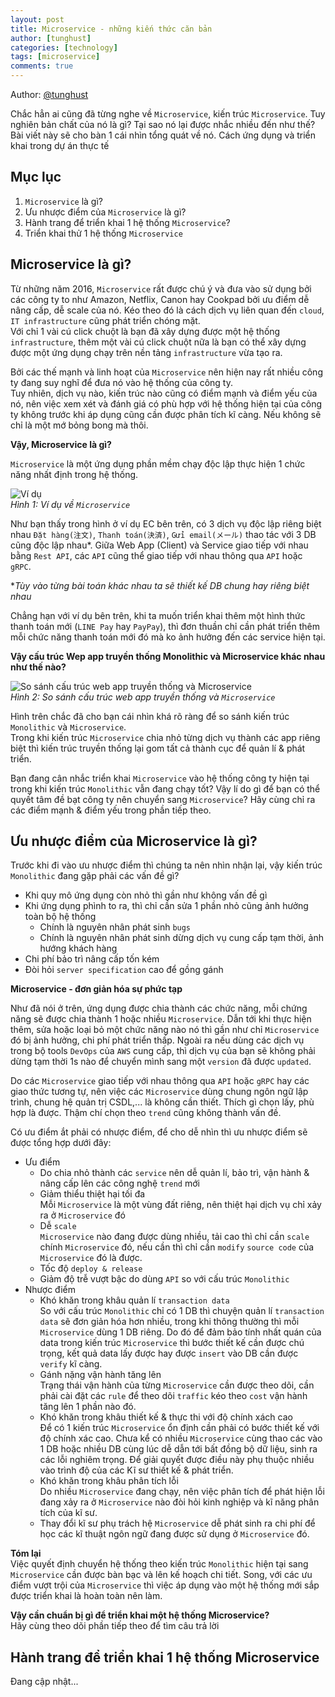 ```yaml
---
layout: post
title: Microservice - những kiến thức căn bản
author: [tunghust]
categories: [technology]
tags: [microservice]
comments: true
---
```


Author: [@tunghust](https://github.com/tunghust)



Chắc hẳn ai cũng đã từng nghe về `Microservice`, kiến trúc `Microservice`. Tuy nghiên bản chất của nó là gì? Tại sao nó lại được nhắc nhiều đến như thế? Bài viết này sẽ cho bàn 1 cái nhìn tổng quát về nó. Cách ứng dụng và triển khai trong dự án thực tế  

## Mục lục
1. `Microservice` là gì?
1. Ưu nhược điểm của `Microservice` là gì?
1. Hành trang để triển khai 1 hệ thống `Microservice`?
1. Triển khai thử 1 hệ thống `Microservice`

## Microservice là gì?

Từ những năm 2016, `Microservice` rất được chú ý và đưa vào sử dụng bởi các công ty to như Amazon, Netflix, Canon hay Cookpad bởi ưu điểm dễ nâng cấp, dễ scale của nó.
Kéo theo đó là cách dịch vụ liên quan đến `cloud`, `IT infrastructure` cũng phát triển chóng mặt.  
Với chỉ 1 vài cú click chuột là bạn đã xây dựng được một hệ thống `infrastructure`, thêm một vài cú click chuột nữa là bạn có thể xây dựng được một ứng dụng chạy trên nền tảng `infrastructure` vừa tạo ra.

Bởi các thế mạnh và linh hoạt của `Microservice` nên hiện nay rất nhiều công ty đang suy nghĩ để đưa nó vào hệ thống của công ty.  
Tuy nhiên, dịch vụ nào, kiến trúc nào cũng có điểm mạnh và điểm yếu của nó, nên việc xem xét và đánh giá có phù hợp với hệ thống hiện tại của công ty không trước khi áp dụng cũng cần được phân tích kĩ càng. Nếu không sẽ chỉ là một mớ bỏng bong mà thôi.

**Vậy, Microservice là gì?**


`Microservice` là một ứng dụng phần mềm chạy độc lập thực hiện 1 chức năng nhất định trong hệ thống. 

![Ví dụ](https://7z2aaa.bn.files.1drv.com/y4mgYaLzN4q45cwMS45mkmzVpoBiX59LyQm6Bua1pEcj8JG2S6Yg4aMS3suBaZeTOwzjeM4uJsPt10Qlo_3vn9i-Pl5pRitWJs71pHGH9qYY4pmKrI29wpoPe7SCcZ7dLFTNy_LuS9i3AxGqro8PHMVMAKZ6mViYBYeWSBxR3Ahv_O_wvZr12cYI_bxV-HT5l0FjgtXsk4C39XxMCrbw1VoOA?width=433&height=370&cropmode=none "Ví dụ")  
*Hình 1: Ví dụ về `Microservice`*

Như bạn thấy trong hình ở ví dụ EC bên trên, có 3 dịch vụ độc lập riêng biệt nhau `Đặt hàng(注文)`, `Thanh toán(決済)`, `Gửi email(メール)` thao tác với 3 DB cũng độc lập nhau\*. Giữa Web App (Client) và Service giao tiếp với nhau bằng `Rest API`, các `API` cũng thể giao tiếp với nhau thông qua `API` hoặc `gRPC`.

\**Tùy vào từng bài toán khác nhau ta sẽ thiết kế DB chung hay riêng biệt nhau*

Chẳng hạn với ví dụ bên trên, khi ta muốn triển khai thêm một hình thức thanh toán mới (`LINE Pay` hay `PayPay`), thì đơn thuần chỉ cần phát triển thêm mỗi chức năng thanh toán mới đó mà ko ảnh hưởng đến các service hiện tại.

**Vậy cấu trúc Wep app truyền thống Monolithic và Microservice khác nhau như thế nào?**

![So sánh cấu trúc web app truyền thống và `Microservice`](https://vmnyxq.bn.files.1drv.com/y4mjqmOtk0L6vmUze75EWVaChNx5pGimms787qLthLhbqDd_BMeMD5jwh1tRhsFGEhG0auTsL69VoJvJ59jXoAakj1XRtz5Fqx1JJJ-JBMkW7z1NDwBRA-YMtycyiYy3tO1xNRDXMfrNrzvNoUbufmHfT3JS_6C6MCE53sXaEEpnnSYNtuS_InNWqzytNv3BVCpr3s6gu3pMUkQzriARxXa0g?width=750&height=390&cropmode=none "So sánh cấu trúc web app truyền thống và `Microservice`")  
*Hình 2: So sánh cấu trúc web app truyền thống và `Microservice`*

Hình trên chắc đã cho bạn cái nhìn khá rõ ràng để so sánh kiến trúc `Monolithic` và `Microservice`.  
Trong khi kiến trúc `Microservice` chia nhỏ từng dịch vụ thành các app riêng biệt thì kiến trúc truyền thống lại gom tất cả thành cục để quản lí & phát triển.  

Bạn đang cân nhắc triển khai `Microservice` vào hệ thống công ty hiện tại trong khi kiến trúc `Monolithic` vẫn đang chạy tốt? Vậy lí do gì để bạn có thể quyết tâm đề bạt công ty nên chuyển sang `Microservice`? Hãy cùng chỉ ra các điểm mạnh & điểm yếu trong phần tiếp theo.

## Ưu nhược điểm của Microservice là gì?

Trước khi đi vào ưu nhược điểm thì chúng ta nên nhìn nhận lại, vậy kiến trúc `Monolithic` đang gặp phải các vấn đề gì?  

- Khi quy mô ứng dụng còn nhỏ thì gần như không vấn đề gì
- Khi ứng dụng phình to ra, thì chỉ cần sửa 1 phần nhỏ cũng ảnh hưởng toàn bộ hệ thống
    - Chính là nguyên nhân phát sinh `bugs`  
    - Chính là nguyên nhân phát sinh dừng dịch vụ cung cấp tạm thời, ảnh hướng khách hàng
- Chi phí bảo trì nâng cấp tốn kém
- Đòi hỏi `server specification` cao để gồng gánh

**Microservice - đơn giản hóa sự phức tạp**

Như đã nói ở trên, ứng dụng được chia thành các chức năng, mỗi chứng năng sẽ được chia thành 1 hoặc nhiều `Microservice`. Dẫn tới khi thực hiện thêm, sửa hoặc loại bỏ một chức năng nào nó thì gần như chỉ `Microservice` đó bị ảnh hưởng, chi phí phát triển thấp. Ngoài ra nếu dùng các dịch vụ trong bộ tools `DevOps` của `AWS` cung cấp, thì dịch vụ của bạn sẽ không phải dừng tạm thời 1s nào để chuyển mình sang một `version` đã được `updated`.

Do các `Microservice` giao tiếp với nhau thông qua `API` hoặc `gRPC` hay các giao thức tương tự, nên việc các `Microservice` dùng chung ngôn ngữ lập trình, chung hệ quản trị CSDL,... là không cần thiết. Thích gì chọn lấy, phù hợp là được. Thậm chí chọn theo `trend` cũng không thành vấn đề.

Có ưu điểm ắt phải có nhược điểm, để cho dễ nhìn thì ưu nhược điểm sẽ được tổng hợp dưới đây:

- Ưu điểm  
    - Do chia nhỏ thành các `service` nên dễ quản lí, bảo trì, vận hành & nâng cấp lên các công nghệ `trend` mới
    - Giảm thiểu thiệt hại tối đa  
         Mỗi `Microservice` là một vùng đất riêng, nên thiệt hại dịch vụ chỉ xảy ra ở `Microservice` đó
    - Dễ `scale`  
         `Microservice` nào đang được dùng nhiều, tải cao thì chỉ cần `scale` chính `Microservice` đó, nếu cần thì chỉ cần `modify` `source code` của `Microservice` đó là được.
    - Tốc độ `deploy & release`
    - Giảm độ trễ vượt bậc do dùng `API` so với cấu trúc `Monolithic`
- Nhược điểm
    - Khó khăn trong khâu quản lí `transaction data`  
         So với cấu trúc `Monolithic` chỉ có 1 DB thì chuyện quản lí `transaction data` sẽ đơn giản hóa hơn nhiều, trong khi thông thường thì mỗi `Microservice` dùng 1 DB riêng. Do đó để đảm bảo tính nhất quán của data trong kiến trúc `Microservice` thì bước thiết kế cần được chú trọng, kết quả data lấy được hay được `insert` vào DB cần được `verify` kĩ càng.
    - Gánh nặng vận hành tăng lên  
         Trạng thái vận hành của từng `Microservice` cần được theo dõi, cần phải cài đặt các `rule` để theo dõi `traffic` kéo theo `cost` vận hành tăng lên 1 phần nào đó.
    - Khó khăn trong khâu thiết kế & thực thi với độ chính xách cao  
         Để có 1 kiến trúc `Microservice` ổn định cần phải có bước thiết kế với độ chính xác cao. Chưa kể có nhiều `Microservice` cùng thao các vào 1 DB hoặc nhiều DB cùng lúc dễ dẫn tới bất đồng bộ dữ liệu, sinh ra các lỗi nghiêm trọng. Để giải quyết được điều này phụ thuộc nhiều vào trình độ của các Kĩ sư thiết kế & phát triển.
    - Khó khăn trong khâu phân tích lỗi  
         Do nhiều `Microservice` đang chạy, nên việc phân tích để phát hiện lỗi đang xảy ra ở `Microservice` nào đòi hỏi kinh nghiệp và kĩ năng phân tích của kĩ sư.
    - Thay đổi kĩ sư phụ trách hệ `Microservice` dễ phát sinh ra chi phí để học các kĩ thuật ngôn ngữ đang được sử dụng ở `Microservice` đó.

**Tóm lại**  
Việc quyết định chuyển hệ thống theo kiến trúc `Monolithic` hiện tại sang `Microservice` cần được bàn bạc và lên kế hoạch chi tiết.
Song, với các ưu điểm vượt trội của `Microservice` thì việc áp dụng vào một hệ thống mới sắp được triển khai là hoàn toàn nên làm.

**Vậy cần chuẩn bị gì để triển khai một hệ thống Microservice?**  
Hãy cùng theo dõi phần tiếp theo để tìm câu trả lời


## Hành trang để triển khai 1 hệ thống Microservice
Đang cập nhật...


